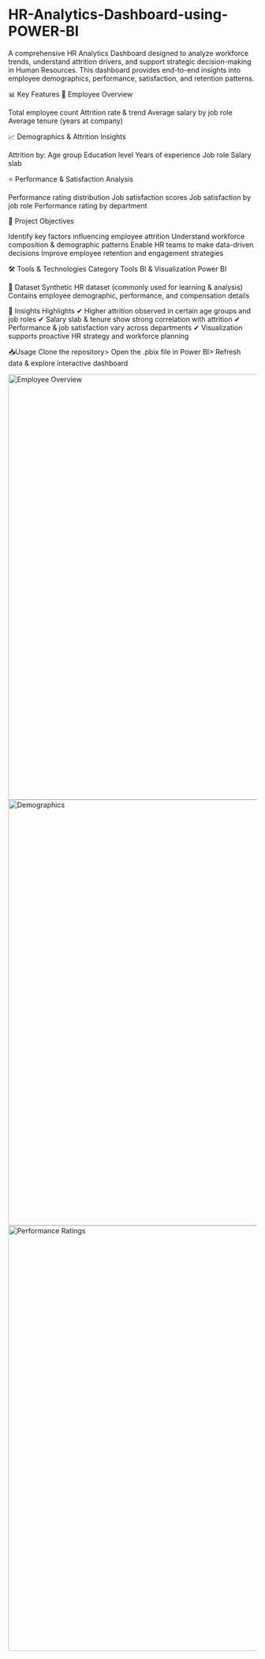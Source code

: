 # HR-Analytics-Dashboard-using-POWER-BI
A comprehensive HR Analytics Dashboard designed to analyze workforce trends, understand attrition drivers, and support strategic decision-making in Human Resources. This dashboard provides end-to-end insights into employee demographics, performance, satisfaction, and retention patterns.

📊 Key Features
👥 Employee Overview

Total employee count
Attrition rate & trend
Average salary by job role
Average tenure (years at company)

📈 Demographics & Attrition Insights

Attrition by:
Age group
Education level
Years of experience
Job role
Salary slab

⭐ Performance & Satisfaction Analysis

Performance rating distribution
Job satisfaction scores
Job satisfaction by job role
Performance rating by department

🎯 Project Objectives

Identify key factors influencing employee attrition
Understand workforce composition & demographic patterns
Enable HR teams to make data-driven decisions
Improve employee retention and engagement strategies

🛠️ Tools & Technologies
Category	Tools
BI & Visualization	Power BI

📎 Dataset
Synthetic HR dataset (commonly used for learning & analysis)
Contains employee demographic, performance, and compensation details

🧠 Insights Highlights
✔ Higher attrition observed in certain age groups and job roles
✔ Salary slab & tenure show strong correlation with attrition
✔ Performance & job satisfaction vary across departments
✔ Visualization supports proactive HR strategy and workforce planning

📥Usage
Clone the repository>
Open the .pbix file in Power BI>
Refresh data & explore interactive dashboard

<img width="1530" height="862" alt="Employee Overview " src="https://github.com/user-attachments/assets/5f3e27f8-b6db-4475-b5ea-7fef2b53728f" />
<img width="1533" height="863" alt="Demographics" src="https://github.com/user-attachments/assets/5ed2b754-0e20-4cf7-adcf-41226551b987" />
<img width="1547" height="862" alt="Performance Ratings" src="https://github.com/user-attachments/assets/2d96f45d-d2bb-4a6b-9348-d3ad9d8b3f9a" />
